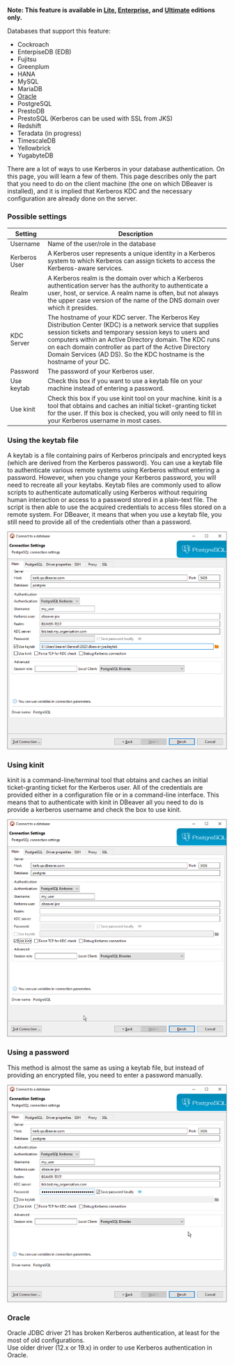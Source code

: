 **Note: This feature is available in [Lite](Lite-Edition), [Enterprise](Enterprise-Edition), and [Ultimate](Ultimate-Edition) editions only.**

Databases that support this feature:
- Cockroach
- EnterpiseDB (EDB)
- Fujitsu
- Greenplum
- HANA
- MySQL
- MariaDB
- [Oracle](#oracle)
- PostgreSQL
- PrestoDB
- PrestoSQL (Kerberos can be used with SSL from JKS)
- Redshift
- Teradata (in progress)
- TimescaleDB
- Yellowbrick
- YugabyteDB

There are a lot of ways to use Kerberos in your database authentication. On this page, you will learn a few of them. This page describes only the part that you need to do on the client machine (the one on which DBeaver is installed), and it is implied that Kerberos KDC and the necessary configuration are already done on the server.

### Possible settings

Setting|Description
---------------|-----------
Username|Name of the user/role in the database
Kerberos User|A Kerberos user represents a unique identity in a Kerberos system to which Kerberos can assign tickets to access the Kerberos-aware services.
Realm|A Kerberos realm is the domain over which a Kerberos authentication server has the authority to authenticate a user, host, or service. A realm name is often, but not always the upper case version of the name of the DNS domain over which it presides.
KDC Server|The hostname of your KDC server. The Kerberos Key Distribution Center (KDC) is a network service that supplies session tickets and temporary session keys to users and computers within an Active Directory domain. The KDC runs on each domain controller as part of the Active Directory Domain Services (AD DS). So the KDC hostname is the hostname of your DC.
Password|The password of your Kerberos user.
Use keytab|Check this box if you want to use a keytab file on your machine instead of entering a password.
Use kinit|Check this box if you use kinit tool on your machine. kinit is a tool that obtains and caches an initial ticket-granting ticket for the user. If this box is checked, you will only need to fill in your Kerberos username in most cases.


### Using the keytab file

A keytab is a file containing pairs of Kerberos principals and encrypted keys (which are derived from the Kerberos password). You can use a keytab file to authenticate various remote systems using Kerberos without entering a password. However, when you change your Kerberos password, you will need to recreate all your keytabs.
Keytab files are commonly used to allow scripts to authenticate automatically using Kerberos without requiring human interaction or access to a password stored in a plain-text file. The script is then able to use the acquired credentials to access files stored on a remote system.
For DBeaver, it means that when you use a keytab file, you still need to provide all of the credentials other than a password.

![](images/kerberos-keytab.png)

### Using kinit

kinit is a command-line/terminal tool that obtains and caches an initial ticket-granting ticket for the Kerberos user. All of the credentials are provided either in a configuration file or in a command-line interface. This means that to authenticate with kinit in DBeaver all you need to do is provide a kerberos username and check the box to use kinit.

![](images/kerberos-kinit.png)

### Using a password

This method is almost the same as using a keytab file, but instead of providing an encrypted file, you need to enter a password manually.

![](images/kerberos_pasword.png)

### Oracle

Oracle JDBC driver 21 has broken Kerberos authentication, at least for the most of old configurations.  
Use older driver (12.x or 19.x) in order to use Kerberos authentication in Oracle.  